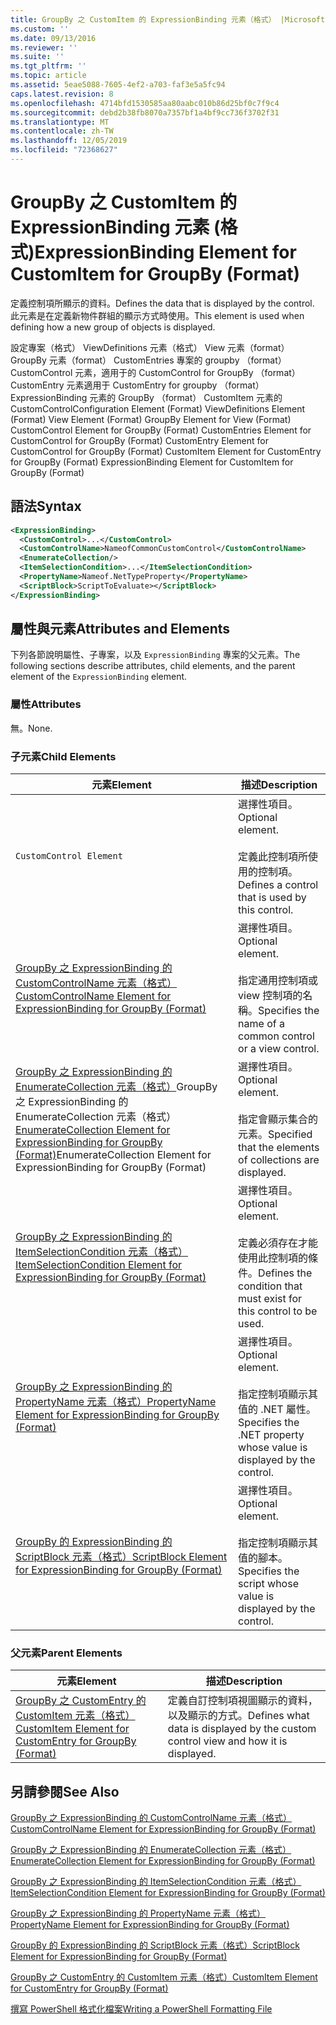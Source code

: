 ```yaml
---
title: GroupBy 之 CustomItem 的 ExpressionBinding 元素（格式） |Microsoft Docs
ms.custom: ''
ms.date: 09/13/2016
ms.reviewer: ''
ms.suite: ''
ms.tgt_pltfrm: ''
ms.topic: article
ms.assetid: 5eae5088-7605-4ef2-a703-faf3e5a5fc94
caps.latest.revision: 8
ms.openlocfilehash: 4714bfd1530585aa80aabc010b86d25bf0c7f9c4
ms.sourcegitcommit: debd2b38fb8070a7357bf1a4bf9cc736f3702f31
ms.translationtype: MT
ms.contentlocale: zh-TW
ms.lasthandoff: 12/05/2019
ms.locfileid: "72368627"
---
```

# <a name="expressionbinding-element-for-customitem-for-groupby-format"></a><span data-ttu-id="dda8c-102">GroupBy 之 CustomItem 的 ExpressionBinding 元素 (格式)</span><span class="sxs-lookup"><span data-stu-id="dda8c-102">ExpressionBinding Element for CustomItem for GroupBy (Format)</span></span>

<span data-ttu-id="dda8c-103">定義控制項所顯示的資料。</span><span class="sxs-lookup"><span data-stu-id="dda8c-103">Defines the data that is displayed by the control.</span></span> <span data-ttu-id="dda8c-104">此元素是在定義新物件群組的顯示方式時使用。</span><span class="sxs-lookup"><span data-stu-id="dda8c-104">This element is used when defining how a new group of objects is displayed.</span></span>

<span data-ttu-id="dda8c-105">設定專案（格式） ViewDefinitions 元素（格式） View 元素（format） GroupBy 元素（format） CustomEntries 專案的 groupby （format） CustomControl 元素，適用于的 CustomControl for GroupBy （format） CustomEntry 元素適用于 CustomEntry for groupby （format） ExpressionBinding 元素的 GroupBy （format） CustomItem 元素的 CustomControl</span><span class="sxs-lookup"><span data-stu-id="dda8c-105">Configuration Element (Format) ViewDefinitions Element (Format) View Element (Format) GroupBy Element for View (Format) CustomControl Element for GroupBy (Format) CustomEntries Element for CustomControl for GroupBy (Format) CustomEntry Element for CustomControl for GroupBy (Format) CustomItem Element for CustomEntry for GroupBy (Format) ExpressionBinding Element for CustomItem for GroupBy (Format)</span></span>

## <a name="syntax"></a><span data-ttu-id="dda8c-106">語法</span><span class="sxs-lookup"><span data-stu-id="dda8c-106">Syntax</span></span>

```xml
<ExpressionBinding>
  <CustomControl>...</CustomControl>
  <CustomControlName>NameofCommonCustomControl</CustomControlName>
  <EnumerateCollection/>
  <ItemSelectionCondition>...</ItemSelectionCondition>
  <PropertyName>Nameof.NetTypeProperty</PropertyName>
  <ScriptBlock>ScriptToEvaluate></ScriptBlock>
</ExpressionBinding>
```

## <a name="attributes-and-elements"></a><span data-ttu-id="dda8c-107">屬性與元素</span><span class="sxs-lookup"><span data-stu-id="dda8c-107">Attributes and Elements</span></span>

<span data-ttu-id="dda8c-108">下列各節說明屬性、子專案，以及 `ExpressionBinding` 專案的父元素。</span><span class="sxs-lookup"><span data-stu-id="dda8c-108">The following sections describe attributes, child elements, and the parent element of the `ExpressionBinding` element.</span></span>

### <a name="attributes"></a><span data-ttu-id="dda8c-109">屬性</span><span class="sxs-lookup"><span data-stu-id="dda8c-109">Attributes</span></span>

<span data-ttu-id="dda8c-110">無。</span><span class="sxs-lookup"><span data-stu-id="dda8c-110">None.</span></span>

### <a name="child-elements"></a><span data-ttu-id="dda8c-111">子元素</span><span class="sxs-lookup"><span data-stu-id="dda8c-111">Child Elements</span></span>

|<span data-ttu-id="dda8c-112">元素</span><span class="sxs-lookup"><span data-stu-id="dda8c-112">Element</span></span>|<span data-ttu-id="dda8c-113">描述</span><span class="sxs-lookup"><span data-stu-id="dda8c-113">Description</span></span>|
|-------------|-----------------|
|`CustomControl Element`|<span data-ttu-id="dda8c-114">選擇性項目。</span><span class="sxs-lookup"><span data-stu-id="dda8c-114">Optional element.</span></span><br /><br /> <span data-ttu-id="dda8c-115">定義此控制項所使用的控制項。</span><span class="sxs-lookup"><span data-stu-id="dda8c-115">Defines a control that is used by this control.</span></span>|
|[<span data-ttu-id="dda8c-116">GroupBy 之 ExpressionBinding 的 CustomControlName 元素（格式）</span><span class="sxs-lookup"><span data-stu-id="dda8c-116">CustomControlName Element for ExpressionBinding for GroupBy (Format)</span></span>](./customcontrolname-element-for-expressionbinding-for-groupby-format.md)|<span data-ttu-id="dda8c-117">選擇性項目。</span><span class="sxs-lookup"><span data-stu-id="dda8c-117">Optional element.</span></span><br /><br /> <span data-ttu-id="dda8c-118">指定通用控制項或 view 控制項的名稱。</span><span class="sxs-lookup"><span data-stu-id="dda8c-118">Specifies the name of a common control or a view control.</span></span>|
|<span data-ttu-id="dda8c-119">[GroupBy 之 ExpressionBinding 的 EnumerateCollection 元素（格式）](./enumeratecollection-element-for-expressionbinding-for-groupby-format.md)GroupBy 之 ExpressionBinding 的 EnumerateCollection 元素（格式）</span><span class="sxs-lookup"><span data-stu-id="dda8c-119">[EnumerateCollection Element for ExpressionBinding for GroupBy (Format)](./enumeratecollection-element-for-expressionbinding-for-groupby-format.md)EnumerateCollection Element for ExpressionBinding for GroupBy (Format)</span></span>|<span data-ttu-id="dda8c-120">選擇性項目。</span><span class="sxs-lookup"><span data-stu-id="dda8c-120">Optional element.</span></span><br /><br /> <span data-ttu-id="dda8c-121">指定會顯示集合的元素。</span><span class="sxs-lookup"><span data-stu-id="dda8c-121">Specified that the elements of collections are displayed.</span></span>|
|[<span data-ttu-id="dda8c-122">GroupBy 之 ExpressionBinding 的 ItemSelectionCondition 元素（格式）</span><span class="sxs-lookup"><span data-stu-id="dda8c-122">ItemSelectionCondition Element for ExpressionBinding for GroupBy (Format)</span></span>](./itemselectioncondition-element-for-expressionbinding-for-groupby-format.md)|<span data-ttu-id="dda8c-123">選擇性項目。</span><span class="sxs-lookup"><span data-stu-id="dda8c-123">Optional element.</span></span><br /><br /> <span data-ttu-id="dda8c-124">定義必須存在才能使用此控制項的條件。</span><span class="sxs-lookup"><span data-stu-id="dda8c-124">Defines the condition that must exist for this control to be used.</span></span>|
|[<span data-ttu-id="dda8c-125">GroupBy 之 ExpressionBinding 的 PropertyName 元素（格式）</span><span class="sxs-lookup"><span data-stu-id="dda8c-125">PropertyName Element for ExpressionBinding for GroupBy (Format)</span></span>](./propertyname-element-for-expressionbinding-for-groupby-format.md)|<span data-ttu-id="dda8c-126">選擇性項目。</span><span class="sxs-lookup"><span data-stu-id="dda8c-126">Optional element.</span></span><br /><br /> <span data-ttu-id="dda8c-127">指定控制項顯示其值的 .NET 屬性。</span><span class="sxs-lookup"><span data-stu-id="dda8c-127">Specifies the .NET property whose value is displayed by the control.</span></span>|
|[<span data-ttu-id="dda8c-128">GroupBy 的 ExpressionBinding 的 ScriptBlock 元素（格式）</span><span class="sxs-lookup"><span data-stu-id="dda8c-128">ScriptBlock Element for ExpressionBinding for GroupBy (Format)</span></span>](./scriptblock-element-for-expressionbinding-for-groupby-format.md)|<span data-ttu-id="dda8c-129">選擇性項目。</span><span class="sxs-lookup"><span data-stu-id="dda8c-129">Optional element.</span></span><br /><br /> <span data-ttu-id="dda8c-130">指定控制項顯示其值的腳本。</span><span class="sxs-lookup"><span data-stu-id="dda8c-130">Specifies the script whose value is displayed by the control.</span></span>|

### <a name="parent-elements"></a><span data-ttu-id="dda8c-131">父元素</span><span class="sxs-lookup"><span data-stu-id="dda8c-131">Parent Elements</span></span>

|<span data-ttu-id="dda8c-132">元素</span><span class="sxs-lookup"><span data-stu-id="dda8c-132">Element</span></span>|<span data-ttu-id="dda8c-133">描述</span><span class="sxs-lookup"><span data-stu-id="dda8c-133">Description</span></span>|
|-------------|-----------------|
|[<span data-ttu-id="dda8c-134">GroupBy 之 CustomEntry 的 CustomItem 元素（格式）</span><span class="sxs-lookup"><span data-stu-id="dda8c-134">CustomItem Element for CustomEntry for GroupBy (Format)</span></span>](./customitem-element-for-customentry-for-groupby-format.md)|<span data-ttu-id="dda8c-135">定義自訂控制項視圖顯示的資料，以及顯示的方式。</span><span class="sxs-lookup"><span data-stu-id="dda8c-135">Defines what data is displayed by the custom control view and how it is displayed.</span></span>|

## <a name="see-also"></a><span data-ttu-id="dda8c-136">另請參閱</span><span class="sxs-lookup"><span data-stu-id="dda8c-136">See Also</span></span>

[<span data-ttu-id="dda8c-137">GroupBy 之 ExpressionBinding 的 CustomControlName 元素（格式）</span><span class="sxs-lookup"><span data-stu-id="dda8c-137">CustomControlName Element for ExpressionBinding for GroupBy (Format)</span></span>](./customcontrolname-element-for-expressionbinding-for-groupby-format.md)

[<span data-ttu-id="dda8c-138">GroupBy 之 ExpressionBinding 的 EnumerateCollection 元素（格式）</span><span class="sxs-lookup"><span data-stu-id="dda8c-138">EnumerateCollection Element for ExpressionBinding for GroupBy (Format)</span></span>](./enumeratecollection-element-for-expressionbinding-for-groupby-format.md)

[<span data-ttu-id="dda8c-139">GroupBy 之 ExpressionBinding 的 ItemSelectionCondition 元素（格式）</span><span class="sxs-lookup"><span data-stu-id="dda8c-139">ItemSelectionCondition Element for ExpressionBinding for GroupBy (Format)</span></span>](./itemselectioncondition-element-for-expressionbinding-for-groupby-format.md)

[<span data-ttu-id="dda8c-140">GroupBy 之 ExpressionBinding 的 PropertyName 元素（格式）</span><span class="sxs-lookup"><span data-stu-id="dda8c-140">PropertyName Element for ExpressionBinding for GroupBy (Format)</span></span>](./propertyname-element-for-expressionbinding-for-groupby-format.md)

[<span data-ttu-id="dda8c-141">GroupBy 的 ExpressionBinding 的 ScriptBlock 元素（格式）</span><span class="sxs-lookup"><span data-stu-id="dda8c-141">ScriptBlock Element for ExpressionBinding for GroupBy (Format)</span></span>](./scriptblock-element-for-expressionbinding-for-groupby-format.md)

[<span data-ttu-id="dda8c-142">GroupBy 之 CustomEntry 的 CustomItem 元素（格式）</span><span class="sxs-lookup"><span data-stu-id="dda8c-142">CustomItem Element for CustomEntry for GroupBy (Format)</span></span>](./customitem-element-for-customentry-for-groupby-format.md)

[<span data-ttu-id="dda8c-143">撰寫 PowerShell 格式化檔案</span><span class="sxs-lookup"><span data-stu-id="dda8c-143">Writing a PowerShell Formatting File</span></span>](./writing-a-powershell-formatting-file.md)
